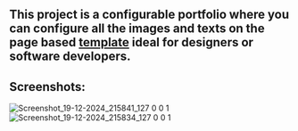 ## This project is a configurable portfolio where you can configure all the images and texts on the page based <a href="https://html5up.net/strata" target="_blank">template</a> ideal for designers or software developers.

## Screenshots:

![Screenshot_19-12-2024_215841_127 0 0 1](https://github.com/user-attachments/assets/e171420f-c8ed-4b00-b7a5-5bc1bc0cbd1d)
![Screenshot_19-12-2024_215834_127 0 0 1](https://github.com/user-attachments/assets/11a3ea8d-2c87-4ab2-8ad7-bbf28e7ebab1)
